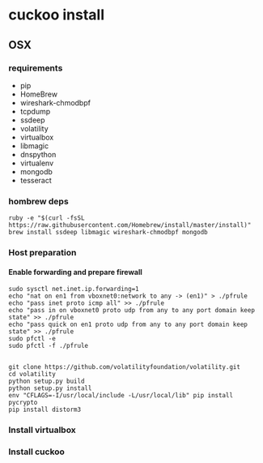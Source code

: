 # cuckoo install

## OSX

### requirements

- pip
- HomeBrew
- wireshark-chmodbpf
- tcpdump
- ssdeep
- volatility
- virtualbox
- libmagic
- dnspython
- virtualenv
- mongodb
- tesseract

### hombrew deps

```
ruby -e "$(curl -fsSL https://raw.githubusercontent.com/Homebrew/install/master/install)"
brew install ssdeep libmagic wireshark-chmodbpf mongodb

```


### Host preparation

#### Enable forwarding and prepare firewall

```
sudo sysctl net.inet.ip.forwarding=1
echo "nat on en1 from vboxnet0:network to any -> (en1)" > ./pfrule
echo "pass inet proto icmp all" >> ./pfrule
echo "pass in on vboxnet0 proto udp from any to any port domain keep state" >> ./pfrule
echo "pass quick on en1 proto udp from any to any port domain keep state" >> ./pfrule
sudo pfctl -e
sudo pfctl -f ./pfrule
```

```

git clone https://github.com/volatilityfoundation/volatility.git
cd volatility
python setup.py build
python setup.py install
env "CFLAGS=-I/usr/local/include -L/usr/local/lib" pip install pycrypto
pip install distorm3
```


### Install virtualbox

### Install cuckoo

